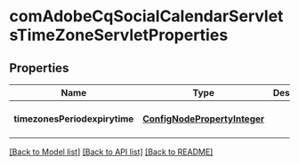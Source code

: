 # comAdobeCqSocialCalendarServletsTimeZoneServletProperties

## Properties
Name | Type | Description | Notes
------------ | ------------- | ------------- | -------------
**timezonesPeriodexpirytime** | [**ConfigNodePropertyInteger**](ConfigNodePropertyInteger.md) |  | [optional] [default to null]

[[Back to Model list]](../README.md#documentation-for-models) [[Back to API list]](../README.md#documentation-for-api-endpoints) [[Back to README]](../README.md)


